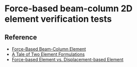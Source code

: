 # Force-based beam-column 2D element verification tests

## Reference
- [Force-Based Beam-Column Element](https://opensees.berkeley.edu/wiki/index.php/Force-Based_Beam-Column_Element)
- [A Tale of Two Element Formulations](https://portwooddigital.com/2020/02/23/a-tale-of-two-element-formulations/)
- [Force-based Element vs. Displacement-based Element](https://opensees.berkeley.edu/wiki/images/c/c5/FBEvsDBE.pdf)
